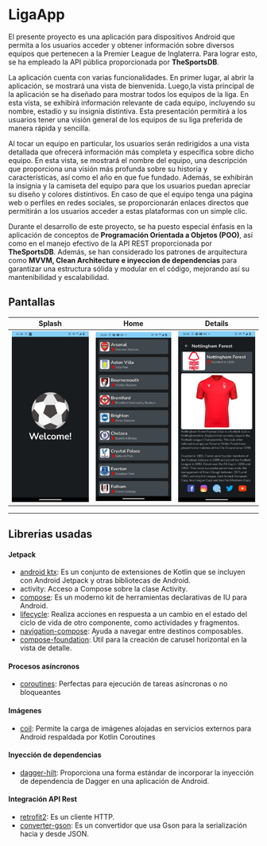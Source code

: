 # LigaApp

El presente proyecto es una aplicación para dispositivos Android que permita a los usuarios acceder y obtener información sobre diversos equipos que pertenecen a la Premier League de Inglaterra. Para lograr esto, se ha empleado la API pública proporcionada por **TheSportsDB**.

La aplicación cuenta con varias funcionalidades. En primer lugar, al abrir la aplicación, se mostrará una vista de bienvenida. Luego,la vista principal de la aplicación se ha diseñado para mostrar todos los equipos de la liga. En esta vista, se exhibirá información relevante de cada equipo, incluyendo su nombre, estadio y su insignia distintiva. Esta presentación permitirá a los usuarios tener una visión general de los equipos de su liga preferida de manera rápida y sencilla.

Al tocar un equipo en particular, los usuarios serán redirigidos a una vista detallada que ofrecerá información más completa y específica sobre dicho equipo. En esta vista, se mostrará el nombre del equipo, una descripción que proporciona una visión más profunda sobre su historia y características, así como el año en que fue fundado. Además, se exhibirán la insignia y la camiseta del equipo para que los usuarios puedan apreciar su diseño y colores distintivos. En caso de que el equipo tenga una página web o perfiles en redes sociales, se proporcionarán enlaces directos que permitirán a los usuarios acceder a estas plataformas con un simple clic.

Durante el desarrollo de este proyecto, se ha puesto especial énfasis en la aplicación de conceptos de **Programación Orientada a Objetos (POO)**, así como en el manejo efectivo de la API REST proporcionada por **TheSportsDB**. Además, se han considerado los patrones de arquitectura como **MVVM, Clean Architecture e inyeccion de dependencias** para garantizar una estructura sólida y modular en el código, mejorando así su mantenibilidad y escalabilidad.


## Pantallas

| Splash | Home | Details
|--|--|--|
| <img src="images/splash.jpg" width="200px"> | <img src="images/home.jpg" width="200px"> | <img src="images/details.jpg" width="200px"> | 


------------

## Librerias usadas

#### Jetpack
- [android ktx](https://developer.android.com/kotlin/ktx "android ktx"): Es un conjunto de extensiones de Kotlin que se incluyen con Android Jetpack y otras bibliotecas de Android.
- activity: Acceso a Compose sobre la clase Activity.
- [compose](https://developer.android.com/jetpack/androidx/releases/compose?hl=en "compose"): Es un moderno kit de herramientas declarativas de IU para Android.
- [lifecycle](https://developer.android.com/jetpack/androidx/releases/lifecycle "lifecycle"): Realiza  acciones en respuesta a un cambio en el estado del ciclo de vida de otro componente, como actividades y fragmentos.
- [navigation-compose](https://developer.android.com/jetpack/compose/navigation "navigation-compose"): Ayuda a navegar entre destinos composables. 
- [compose-foundation](https://developer.android.com/jetpack/androidx/releases/compose-foundation "compose-foundation"):  Útil para la creación de carusel horizontal en la vista de detalle.

#### Procesos asíncronos
- [coroutines](https://kotlinlang.org/docs/coroutines-overview.html "coroutines"): Perfectas para ejecución de tareas asíncronas o no bloqueantes

#### Imágenes
-  [coil](https://coil-kt.github.io/coil/ "coil"): Permite la carga de imágenes alojadas en servicios externos para Android respaldada por Kotlin Coroutines

#### Inyección de dependencias
- [dagger-hilt](https://dagger.dev/hilt/ "dagger-hilt"): Proporciona una forma estándar de incorporar la inyección de dependencia de Dagger en una aplicación de Android.

#### Integración API Rest 
- [retrofit2](https://square.github.io/retrofit/ "retrofit2"): Es un cliente HTTP.
- [converter-gson](https://github.com/square/retrofit/tree/master/retrofit-converters/gson "converter-gson"): Es un convertidor que usa Gson para la serialización hacia y desde JSON.
